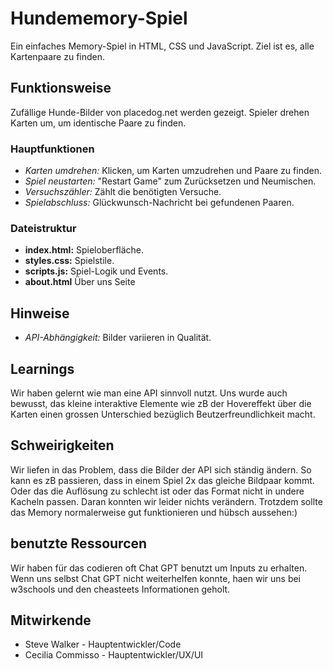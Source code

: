 # Hundememory-Spiel

Ein einfaches Memory-Spiel in HTML, CSS und JavaScript. Ziel ist es, alle Kartenpaare zu finden.

## Funktionsweise

Zufällige Hunde-Bilder von placedog.net werden gezeigt. Spieler drehen Karten um, um identische Paare zu finden.

### Hauptfunktionen

- *Karten umdrehen:* Klicken, um Karten umzudrehen und Paare zu finden.
- *Spiel neustarten:* "Restart Game" zum Zurücksetzen und Neumischen.
- *Versuchszähler:* Zählt die benötigten Versuche.
- *Spielabschluss:* Glückwunsch-Nachricht bei gefundenen Paaren.

### Dateistruktur

- **index.html:** Spieloberfläche.
- **styles.css:** Spielstile.
- **scripts.js:** Spiel-Logik und Events.
- **about.html** Über uns Seite

## Hinweise

- *API-Abhängigkeit:* Bilder variieren in Qualität.


## Learnings
Wir haben gelernt wie man eine API sinnvoll nutzt. Uns wurde auch bewusst, das kleine interaktive Elemente wie zB der Hovereffekt über die Karten einen grossen Unterschied bezüglich Beutzerfreundlichkeit macht.

## Schweirigkeiten
Wir liefen in das Problem, dass die Bilder der API sich ständig ändern. So kann es zB passieren, dass in einem Spiel 2x das gleiche Bildpaar kommt. Oder das die Auflösung zu schlecht ist oder das Format nicht in undere Kacheln passen. Daran konnten wir leider nichts verändern. Trotzdem sollte das Memory normalerweise gut funktionieren und hübsch aussehen:)

## benutzte Ressourcen
Wir haben für das codieren oft Chat GPT benutzt um Inputs zu erhalten. Wenn uns selbst Chat GPT nicht weiterhelfen konnte, haen wir uns bei w3schools und den cheasteets Informationen geholt.

## Mitwirkende
- Steve Walker - Hauptentwickler/Code
- Cecilia Commisso - Hauptentwickler/UX/UI


